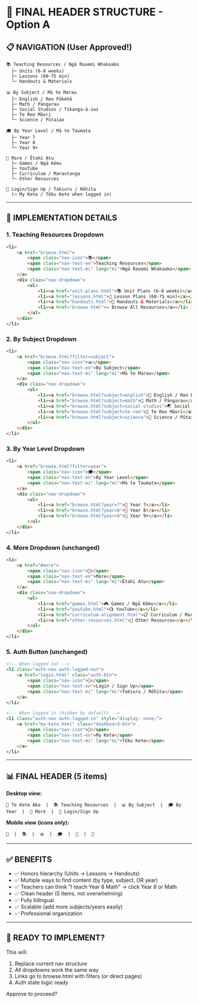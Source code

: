 # 🎯 FINAL HEADER STRUCTURE - Option A

## 📋 NAVIGATION (User Approved!)

```
📚 Teaching Resources / Ngā Rauemi Whakaako
  ├─ Units (6-8 weeks)
  ├─ Lessons (60-75 min)
  └─ Handouts & Materials

📊 By Subject / Mā te Marau
  ├─ English / Reo Pākehā
  ├─ Math / Pāngarau
  ├─ Social Studies / Tikanga-ā-iwi
  ├─ Te Reo Māori
  └─ Science / Pūtaiao

🎓 By Year Level / Mā te Taumata
  ├─ Year 7
  ├─ Year 8
  └─ Year 9+

🔗 More / Ētahi Atu
  ├─ Games / Ngā Kēmu
  ├─ YouTube
  ├─ Curriculum / Marautanga
  └─ Other Resources

🔐 Login/Sign Up / Takiuru / Rēhita
  (→ My Kete / Tōku Kete when logged in)
```

---

## 📝 IMPLEMENTATION DETAILS

### 1. Teaching Resources Dropdown
```html
<li>
    <a href="browse.html">
        <span class="nav-icon">📚</span>
        <span class="nav-text-en">Teaching Resources</span>
        <span class="nav-text-mi" lang="mi">Ngā Rauemi Whakaako</span>
    </a>
    <div class="nav-dropdown">
        <ul>
            <li><a href="unit-plans.html">📚 Unit Plans (6-8 weeks)</a></li>
            <li><a href="lessons.html">📖 Lesson Plans (60-75 min)</a></li>
            <li><a href="handouts.html">📄 Handouts & Materials</a></li>
            <li><a href="browse.html">→ Browse All Resources</a></li>
        </ul>
    </div>
</li>
```

### 2. By Subject Dropdown
```html
<li>
    <a href="browse.html?filter=subject">
        <span class="nav-icon">📊</span>
        <span class="nav-text-en">By Subject</span>
        <span class="nav-text-mi" lang="mi">Mā te Marau</span>
    </a>
    <div class="nav-dropdown">
        <ul>
            <li><a href="browse.html?subject=english">📝 English / Reo Pākehā</a></li>
            <li><a href="browse.html?subject=math">🔢 Math / Pāngarau</a></li>
            <li><a href="browse.html?subject=social-studies">🌏 Social Studies / Tikanga-ā-iwi</a></li>
            <li><a href="browse.html?subject=te-reo">🌿 Te Reo Māori</a></li>
            <li><a href="browse.html?subject=science">🔬 Science / Pūtaiao</a></li>
        </ul>
    </div>
</li>
```

### 3. By Year Level Dropdown
```html
<li>
    <a href="browse.html?filter=year">
        <span class="nav-icon">🎓</span>
        <span class="nav-text-en">By Year Level</span>
        <span class="nav-text-mi" lang="mi">Mā te Taumata</span>
    </a>
    <div class="nav-dropdown">
        <ul>
            <li><a href="browse.html?year=7">📘 Year 7</a></li>
            <li><a href="browse.html?year=8">📗 Year 8</a></li>
            <li><a href="browse.html?year=9">📙 Year 9+</a></li>
        </ul>
    </div>
</li>
```

### 4. More Dropdown (unchanged)
```html
<li>
    <a href="#more">
        <span class="nav-icon">🔗</span>
        <span class="nav-text-en">More</span>
        <span class="nav-text-mi" lang="mi">Ētahi Atu</span>
    </a>
    <div class="nav-dropdown">
        <ul>
            <li><a href="games.html">🎮 Games / Ngā Kēmu</a></li>
            <li><a href="youtube.html">📺 YouTube</a></li>
            <li><a href="curriculum-alignment.html">📋 Curriculum / Marautanga</a></li>
            <li><a href="other-resources.html">🔗 Other Resources</a></li>
        </ul>
    </div>
</li>
```

### 5. Auth Button (unchanged)
```html
<!-- When logged out -->
<li class="auth-nav auth-logged-out">
    <a href="login.html" class="auth-btn">
        <span class="nav-icon">🔐</span>
        <span class="nav-text-en">Login / Sign Up</span>
        <span class="nav-text-mi" lang="mi">Takiuru / Rēhita</span>
    </a>
</li>

<!-- When logged in (hidden by default) -->
<li class="auth-nav auth-logged-in" style="display: none;">
    <a href="my-kete.html" class="dashboard-btn">
        <span class="nav-icon">🧺</span>
        <span class="nav-text-en">My Kete</span>
        <span class="nav-text-mi" lang="mi">Tōku Kete</span>
    </a>
</li>
```

---

## 📊 FINAL HEADER (5 items)

**Desktop view:**
```
🧺 Te Kete Ako  |  📚 Teaching Resources  |  📊 By Subject  |  🎓 By Year  |  🔗 More  |  🔐 Login/Sign Up
```

**Mobile view (icons only):**
```
🧺  |  📚  |  📊  |  🎓  |  🔗  |  🔐
```

---

## ✅ BENEFITS

- ✅ Honors hierarchy (Units → Lessons → Handouts)
- ✅ Multiple ways to find content (by type, subject, OR year)
- ✅ Teachers can think "I teach Year 8 Math" → click Year 8 or Math
- ✅ Clean header (5 items, not overwhelming)
- ✅ Fully bilingual
- ✅ Scalable (add more subjects/years easily)
- ✅ Professional organization

---

## 🚀 READY TO IMPLEMENT?

This will:
1. Replace current nav structure
2. All dropdowns work the same way
3. Links go to browse.html with filters (or direct pages)
4. Auth state logic ready

Approve to proceed?

